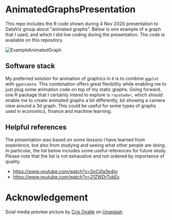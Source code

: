 # AnimatedGraphsPresentation
This repo includes the R code shown during 4 Nov 2020 presentation to DataViz group about "animated graphs". Below is one example of a graph that I used, and which I did live coding during the presentation. The code is available on this repository.

![ExampleAnimatedGraph](/UScounties_mobility_expenditure.gif)

## Software stack
My preferred solution for animation of graphics in ```R``` is to combine ```ggplot``` with ```gganimate```. This combination offers great flexibility while enabling me to just plug some animation code on top of my static graphs. Going forward, one R package that I certainly intend to explore is ```rayshader```, which should enable me to create animated graphs a bit differently, bit showing a camera view around a 3d graph. This could be useful for some types of graphs used in economics, finance and machine learning.

## Helpful references
The presentation was based on some lessons I have learned from experience, but also from studying and seeing what other people are doing. In particular, the list below includes some useful references for future study. Please note that the list is not exhaustive and not ordered by importance of quality.

* https://www.youtube.com/watch?v=SnCi0s0e4Io
* https://www.youtube.com/watch?v=21ZWDrTukEs

# Acknowledgement

Soial media preview picture by [Cris Ovalle](https://unsplash.com/@crisovalle?utm_source=unsplash&amp;utm_medium=referral&amp;utm_content=creditCopyText) on [Unsplash](www.unsplash.com).

